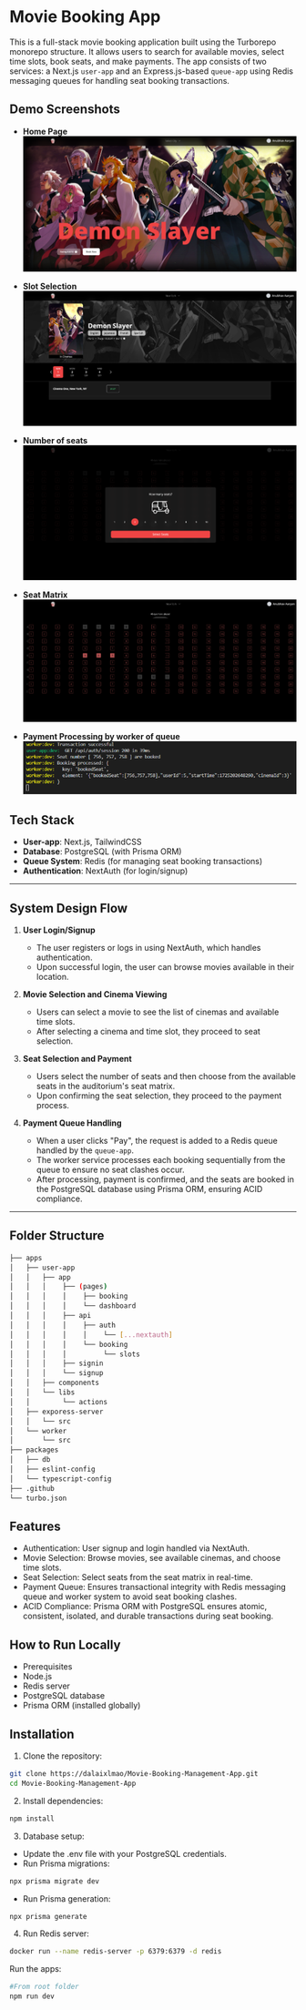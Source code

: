 # Movie Booking App

This is a full-stack movie booking application built using the Turborepo monorepo structure. It allows users to search for available movies, select time slots, book seats, and make payments. The app consists of two services: a Next.js `user-app` and an Express.js-based `queue-app` using Redis messaging queues for handling seat booking transactions.

## Demo Screenshots

- **Home Page**  
  ![Home Page](https://github.com/dalaixlmao/Movie-Booking-Management-App/blob/main/screenshots/home.png)

- **Slot Selection**  
  ![Slot Selection](https://github.com/dalaixlmao/Movie-Booking-Management-App/blob/main/screenshots/cinemaListAndSlot.png)

- **Number of seats**  
  ![Number of seats](https://github.com/dalaixlmao/Movie-Booking-Management-App/blob/main/screenshots/chooseNumberOfSeats.png)

- **Seat Matrix**  
  ![Seat Matrix](https://github.com/dalaixlmao/Movie-Booking-Management-App/blob/main/screenshots/SeatMatrix.png)
  
- **Payment Processing by worker of queue**
  ![Payment processing by worker of queue](https://github.com/dalaixlmao/Movie-Booking-Management-App/blob/main/screenshots/paymentProcessing.png)

## Tech Stack

- **User-app**: Next.js, TailwindCSS
- **Database**: PostgreSQL (with Prisma ORM)
- **Queue System**: Redis (for managing seat booking transactions)
- **Authentication**: NextAuth (for login/signup)

---

## System Design Flow

1. **User Login/Signup**  
   - The user registers or logs in using NextAuth, which handles authentication.
   - Upon successful login, the user can browse movies available in their location.

2. **Movie Selection and Cinema Viewing**  
   - Users can select a movie to see the list of cinemas and available time slots.
   - After selecting a cinema and time slot, they proceed to seat selection.

3. **Seat Selection and Payment**  
   - Users select the number of seats and then choose from the available seats in the auditorium's seat matrix.
   - Upon confirming the seat selection, they proceed to the payment process.

4. **Payment Queue Handling**  
   - When a user clicks "Pay", the request is added to a Redis queue handled by the `queue-app`.
   - The worker service processes each booking sequentially from the queue to ensure no seat clashes occur.
   - After processing, payment is confirmed, and the seats are booked in the PostgreSQL database using Prisma ORM, ensuring ACID compliance.

---

## Folder Structure

```bash
├── apps
│   ├── user-app     
│   │   ├── app     
│   │   │    ├── (pages)
│   │   │    │    ├── booking
│   │   │    │    └── dashboard
│   │   │    ├── api
│   │   │    │    ├── auth
│   │   │    │    │    └── [...nextauth]
│   │   │    │    └── booking
│   │   │    │         └── slots
│   │   │    ├── signin
│   │   │    └── signup
│   │   ├── components
│   │   └── libs
│   │        └── actions
│   ├── exporess-server    
│   │   └── src
│   └── worker    
│       └── src          
├── packages
│   ├── db           
│   ├── eslint-config   
│   └── typescript-config 
├── .github          
└── turbo.json
```
## Features
  - Authentication: User signup and login handled via NextAuth.
  - Movie Selection: Browse movies, see available cinemas, and choose time slots.
  - Seat Selection: Select seats from the seat matrix in real-time.
  - Payment Queue: Ensures transactional integrity with Redis messaging queue and worker system to avoid seat booking clashes.
  - ACID Compliance: Prisma ORM with PostgreSQL ensures atomic, consistent, isolated, and durable transactions during seat booking.
## How to Run Locally
  - Prerequisites
  - Node.js
  - Redis server
  - PostgreSQL database
  - Prisma ORM (installed globally)

## Installation
1. Clone the repository:
  ```bash
  git clone https://dalaixlmao/Movie-Booking-Management-App.git
  cd Movie-Booking-Management-App
  ```
2. Install dependencies:
  ```bash
  npm install
  ```

3. Database setup:
- Update the .env file with your PostgreSQL credentials.
- Run Prisma migrations:
```bash
npx prisma migrate dev
```
- Run Prisma generation:
```bash
npx prisma generate
```

4. Run Redis server:
```bash
docker run --name redis-server -p 6379:6379 -d redis
```
Run the apps:
```bash
#From root folder
npm run dev
```

